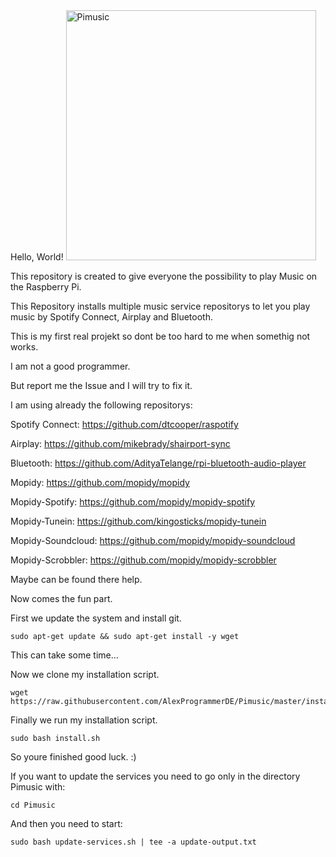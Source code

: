 <!doctype html>
<html>
	<head>
		<title>
			My Website
		</title>
	</head>
	<body>
		Hello, World!	

<img src="https://raw.githubusercontent.com/AlexProgrammerDE/Pimusic/master/logo.png" alt="Pimusic" width="400">

This repository is created to give everyone the possibility to play Music on the Raspberry Pi.

This Repository installs multiple music service repositorys to let you play music by Spotify Connect, Airplay and Bluetooth.

This is my first real projekt so dont be too hard to me when somethig not works.

I am not a good programmer.

But report me the Issue and I will try to fix it.

I am using already the following repositorys:

Spotify Connect: https://github.com/dtcooper/raspotify

Airplay: https://github.com/mikebrady/shairport-sync

Bluetooth: https://github.com/AdityaTelange/rpi-bluetooth-audio-player

Mopidy: https://github.com/mopidy/mopidy

Mopidy-Spotify: https://github.com/mopidy/mopidy-spotify

Mopidy-Tunein: https://github.com/kingosticks/mopidy-tunein

Mopidy-Soundcloud: https://github.com/mopidy/mopidy-soundcloud

Mopidy-Scrobbler: https://github.com/mopidy/mopidy-scrobbler

Maybe can be found there help.

Now comes the fun part. 

First we update the system and install git.
```
sudo apt-get update && sudo apt-get install -y wget
```
This can take some time...

Now we clone my installation script.
```
wget https://raw.githubusercontent.com/AlexProgrammerDE/Pimusic/master/install.sh
```
Finally we run my installation script.
```
sudo bash install.sh
```
So youre finished good luck. :)

If you want to update the services you need to go only in the directory Pimusic with:
```
cd Pimusic
```
And then you need to start:
```
sudo bash update-services.sh | tee -a update-output.txt
```
